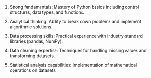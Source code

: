 1. Strong fundamentals: Mastery of Python basics including control structures, data types, and functions.

2. Analytical thinking: Ability to break down problems and implement algorithmic solutions.

3. Data processing skills: Practical experience with industry-standard libraries (pandas, NumPy).

4. Data cleaning expertise: Techniques for handling missing values and transforming datasets.

5. Statistical analysis capabilities: Implementation of mathematical operations on datasets.
